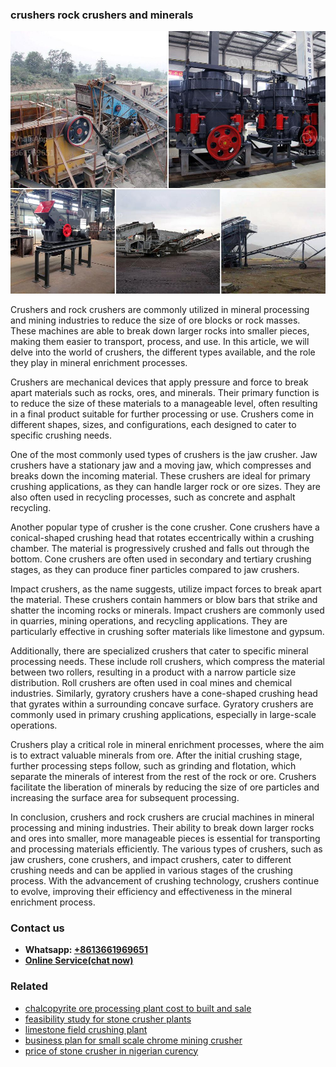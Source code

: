 <h3>crushers rock crushers and minerals</h3><img src='1706768085.jpg' alt=''><p>Crushers and rock crushers are commonly utilized in mineral processing and mining industries to reduce the size of ore blocks or rock masses. These machines are able to break down larger rocks into smaller pieces, making them easier to transport, process, and use. In this article, we will delve into the world of crushers, the different types available, and the role they play in mineral enrichment processes.</p><p>Crushers are mechanical devices that apply pressure and force to break apart materials such as rocks, ores, and minerals. Their primary function is to reduce the size of these materials to a manageable level, often resulting in a final product suitable for further processing or use. Crushers come in different shapes, sizes, and configurations, each designed to cater to specific crushing needs.</p><p>One of the most commonly used types of crushers is the jaw crusher. Jaw crushers have a stationary jaw and a moving jaw, which compresses and breaks down the incoming material. These crushers are ideal for primary crushing applications, as they can handle larger rock or ore sizes. They are also often used in recycling processes, such as concrete and asphalt recycling.</p><p>Another popular type of crusher is the cone crusher. Cone crushers have a conical-shaped crushing head that rotates eccentrically within a crushing chamber. The material is progressively crushed and falls out through the bottom. Cone crushers are often used in secondary and tertiary crushing stages, as they can produce finer particles compared to jaw crushers.</p><p>Impact crushers, as the name suggests, utilize impact forces to break apart the material. These crushers contain hammers or blow bars that strike and shatter the incoming rocks or minerals. Impact crushers are commonly used in quarries, mining operations, and recycling applications. They are particularly effective in crushing softer materials like limestone and gypsum.</p><p>Additionally, there are specialized crushers that cater to specific mineral processing needs. These include roll crushers, which compress the material between two rollers, resulting in a product with a narrow particle size distribution. Roll crushers are often used in coal mines and chemical industries. Similarly, gyratory crushers have a cone-shaped crushing head that gyrates within a surrounding concave surface. Gyratory crushers are commonly used in primary crushing applications, especially in large-scale operations.</p><p>Crushers play a critical role in mineral enrichment processes, where the aim is to extract valuable minerals from ore. After the initial crushing stage, further processing steps follow, such as grinding and flotation, which separate the minerals of interest from the rest of the rock or ore. Crushers facilitate the liberation of minerals by reducing the size of ore particles and increasing the surface area for subsequent processing.</p><p>In conclusion, crushers and rock crushers are crucial machines in mineral processing and mining industries. Their ability to break down larger rocks and ores into smaller, more manageable pieces is essential for transporting and processing materials efficiently. The various types of crushers, such as jaw crushers, cone crushers, and impact crushers, cater to different crushing needs and can be applied in various stages of the crushing process. With the advancement of crushing technology, crushers continue to evolve, improving their efficiency and effectiveness in the mineral enrichment process.</p><h3>Contact us</h3><ul><li><strong>Whatsapp:&nbsp;<a href="https://wa.me/8613661969651">+8613661969651</a></strong></li><li><a href="https://swt.shibang-china.com/?git&amp;zhl&amp;crushers rock crushers and minerals"><strong>Online Service(chat now)</strong></a></li></ul><h3>Related</h3><ul><li><a href='chalcopyrite ore processing plant cost to built and sale.md'>chalcopyrite ore processing plant cost to built and sale</a></li><li><a href='feasibility study for stone crusher plants.md'>feasibility study for stone crusher plants</a></li><li><a href='limestone field crushing plant.md'>limestone field crushing plant</a></li><li><a href='business plan for small scale chrome mining crusher.md'>business plan for small scale chrome mining crusher</a></li><li><a href='price of stone crusher in nigerian curency.md'>price of stone crusher in nigerian curency</a></li></ul>